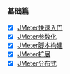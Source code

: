 ### 基础篇

- [x] [JMeter快速入门](https://github.com/Rocks526/Java-Notes/blob/master/docs/常用工具/JMeter/JMeter快速入门.md)
- [x] [JMeter参数化](https://github.com/Rocks526/Java-Notes/blob/master/docs/常用工具/JMeter/JMeter参数化.md)
- [x] [JMeter脚本构建](https://github.com/Rocks526/Java-Notes/blob/master/docs/常用工具/JMeter/JMeter脚本构建.md)
- [x] [JMeter扩展](https://github.com/Rocks526/Java-Notes/blob/master/docs/常用工具/JMeter/JMeter扩展.md)
- [x] [JMeter分布式](https://github.com/Rocks526/Java-Notes/blob/master/docs/常用工具/JMeter/JMeter分布式.md)